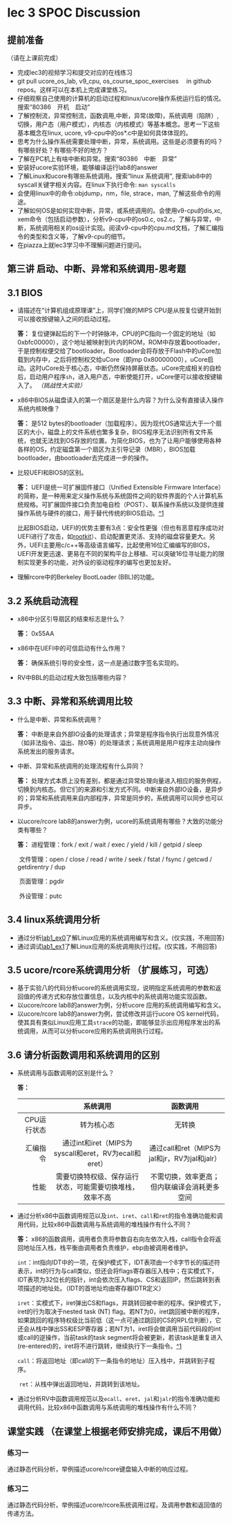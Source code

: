 # lec 3 SPOC Discussion

## **提前准备**
（请在上课前完成）


 - 完成lec3的视频学习和提交对应的在线练习
 - git pull ucore_os_lab, v9_cpu, os_course_spoc_exercises  　in github repos。这样可以在本机上完成课堂练习。
 - 仔细观察自己使用的计算机的启动过程和linux/ucore操作系统运行后的情况。搜索“80386　开机　启动”
 - 了解控制流，异常控制流，函数调用,中断，异常(故障)，系统调用（陷阱）,切换，用户态（用户模式），内核态（内核模式）等基本概念。思考一下这些基本概念在linux, ucore, v9-cpu中的os*.c中是如何具体体现的。
 - 思考为什么操作系统需要处理中断，异常，系统调用。这些是必须要有的吗？有哪些好处？有哪些不好的地方？
 - 了解在PC机上有啥中断和异常。搜索“80386　中断　异常”
 - 安装好ucore实验环境，能够编译运行lab8的answer
 - 了解Linux和ucore有哪些系统调用。搜索“linux 系统调用", 搜索lab8中的syscall关键字相关内容。在linux下执行命令: ```man syscalls```
 - 会使用linux中的命令:objdump，nm，file, strace，man, 了解这些命令的用途。
 - 了解如何OS是如何实现中断，异常，或系统调用的。会使用v9-cpu的dis,xc, xem命令（包括启动参数），分析v9-cpu中的os0.c, os2.c，了解与异常，中断，系统调用相关的os设计实现。阅读v9-cpu中的cpu.md文档，了解汇编指令的类型和含义等，了解v9-cpu的细节。
 - 在piazza上就lec3学习中不理解问题进行提问。

## 第三讲 启动、中断、异常和系统调用-思考题

## 3.1 BIOS
- 请描述在“计算机组成原理课”上，同学们做的MIPS CPU是从按复位键开始到可以接收按键输入之间的启动过程。

    **答：** 复位键弹起后的下一个时钟脉冲，CPU的PC指向一个固定的地址（如0xbfc00000），这个地址被映射到片内的ROM，ROM中存放着bootloader，于是控制权便交给了bootloader。Bootloader会将存放于Flash中的uCore加载到内存中，之后将控制权交给uCore（即jmp 0x80000000），uCore启动。这时uCore处于核心态，中断仍然保持屏蔽状态。uCore完成相关的自检后，启动用户程序`sh`，进入用户态，中断使能打开，uCore便可以接收按键输入了。 *（挑战性大实验）*

    

- x86中BIOS从磁盘读入的第一个扇区是是什么内容？为什么没有直接读入操作系统内核映像？

    **答：** 是512 bytes的bootloader（加载程序）。因为现代OS通常远大于一个扇区的大小，磁盘上的文件系统也繁多复杂，BIOS程序无法识别所有文件系统，也就无法找到OS存放的位置。为简化BIOS，也为了让用户能够使用各种各样的OS，约定磁盘第一个扇区为主引导记录（MBR），BIOS加载bootloader，由bootloader去完成进一步的操作。

    

- 比较UEFI和BIOS的区别。

    **答：** UEFI是统一可扩展固件接口（Unified Extensible Firmware Interface）的简称，是一种用来定义操作系统与系统固件之间的软件界面的个人计算机系统规格。可扩展固件接口负责加电自检（POST）、联系操作系统以及提供连接操作系统与硬件的接口，用于替代传统的BIOS启动。[^1](https://zh.wikipedia.org/wiki/UEFI)

    比起BIOS启动，UEFI的优势主要有3点：安全性更强（但也有恶意程序成功对UEFI进行了攻击，如[rootkit](https://zh.wikipedia.org/wiki/Rootkit)）、启动配置更灵活、支持的磁盘容量更大。另外，UEFI主要用c/c++等高级语言编写，比起使用16位汇编编写的BIOS，UEFI开发更迅速、更易在不同的架构平台上移植、可以突破16位寻址能力的限制实现更多的功能，对外设的驱动程序的编写也更加友好。

    

- 理解rcore中的Berkeley BootLoader (BBL)的功能。

## 3.2 系统启动流程

- x86中分区引导扇区的结束标志是什么？

    **答：** 0x55AA

    

- x86中在UEFI中的可信启动有什么作用？

    **答：** 确保系统引导的安全性，这一点是通过数字签名实现的。

    

- RV中BBL的启动过程大致包括哪些内容？

## 3.3 中断、异常和系统调用比较
- 什么是中断、异常和系统调用？

    **答：** 中断是来自外部IO设备的处理请求；异常是程序指令执行出现意外情况（如非法指令、溢出、除0等）的处理请求；系统调用是用户程序主动向操作系统发出的服务请求。

    

- 中断、异常和系统调用的处理流程有什么异同？

    **答：** 处理方式本质上没有差别，都是通过异常处理向量进入相应的服务例程，切换到内核态。但它们的来源和引发方式不同。中断来自外部IO设备，是异步的；异常和系统调用来自内部程序，异常是同步的，系统调用可以同步也可以异步。

    

- 以ucore/rcore lab8的answer为例，ucore的系统调用有哪些？大致的功能分类有哪些？

    **答：** 进程管理：fork / exit / wait / exec / yield / kill / getpid / sleep

    ​	文件管理：open / close / read / write / seek / fstat / fsync / getcwd / getdirentry / dup

    ​	页面管理：pgdir

    ​	外设管理：putc

    

## 3.4 linux系统调用分析

- 通过分析[lab1_ex0](https://github.com/chyyuu/ucore_lab/blob/master/related_info/lab1/lab1-ex0.md)了解Linux应用的系统调用编写和含义。(仅实践，不用回答)
- 通过调试[lab1_ex1](https://github.com/chyyuu/ucore_lab/blob/master/related_info/lab1/lab1-ex1.md)了解Linux应用的系统调用执行过程。(仅实践，不用回答)


## 3.5 ucore/rcore系统调用分析 （扩展练习，可选）
-  基于实验八的代码分析ucore的系统调用实现，说明指定系统调用的参数和返回值的传递方式和存放位置信息，以及内核中的系统调用功能实现函数。
- 以ucore/rcore lab8的answer为例，分析ucore 应用的系统调用编写和含义。
- 以ucore/rcore lab8的answer为例，尝试修改并运行ucore OS kernel代码，使其具有类似Linux应用工具`strace`的功能，即能够显示出应用程序发出的系统调用，从而可以分析ucore应用的系统调用执行过程。


## 3.6 请分析函数调用和系统调用的区别
- 系统调用与函数调用的区别是什么？

    **答：** 

    |             |                         系统调用                         |                   函数调用                    |
    | ----------: | :------------------------------------------------------: | :-------------------------------------------: |
    | CPU运行状态 |                        转为核心态                        |                    无转换                     |
    |    汇编指令 |  通过int和iret（MIPS为syscall和eret，RV为ecall和eret）   | 通过call和ret（MIPS为jal和jr，RV为jal和jalr） |
    |        性能 | 需要切换特权级、保存运行状态，可能需要切换堆栈，效率不高 | 不需切换，效率更高；但内联编译会消耗更多空间  |

    

- 通过分析x86中函数调用规范以及`int`、`iret`、`call`和`ret`的指令准确功能和调用代码，比较x86中函数调用与系统调用的堆栈操作有什么不同？

    **答：** x86的函数调用，调用者负责将参数自右向左依次入栈，call指令会将返回地址压入栈，栈平衡由调用者负责维护，ebp由被调用者维护。

    ​	`int`：int指向IDT中的一项，在保护模式下，IDT表项由一个8字节长的描述符表示，int的行为与call类似，但还会将flags寄存器压入栈中；在实模式下，IDT表项为32位长的指针，int会依次压入flags、CS和返回IP，然后跳转到表项描述的地址处。（IDT的首地址均由寄存器IDTR定义）

    ​	`iret`：实模式下，iret弹出CS和flags，并跳转回被中断的程序。保护模式下，iret的行为取决于nested task (NT) flag。若NT为0，iret跳回被中断的程序，如果跳回的程序特权级比当前低（这一点可通过跳回的CS的RPL位判断），它还会从栈中弹出SS和ESP寄存器；若NT为1，iret将会做调用当前代码段的int或call的逆操作，当前task的task segment将会被更新，若该task是重复进入(re-entered)的，iret将不进行跳转，继续执行下一条指令。[^1](https://docs.oracle.com/cd/E19455-01/806-3773/instructionset-75/index.html)

    ​	`call`：将返回地址（即call的下一条指令的地址）压入栈中，并跳转到子程序。

    ​	`ret`：从栈中弹出返回地址，并跳转到该地址。

    

- 通过分析RV中函数调用规范以及`ecall`、`eret`、`jal`和`jalr`的指令准确功能和调用代码，比较x86中函数调用与系统调用的堆栈操作有什么不同？

## 课堂实践 （在课堂上根据老师安排完成，课后不用做）

### 练习一

通过静态代码分析，举例描述ucore/rcore键盘输入中断的响应过程。

### 练习二

通过静态代码分析，举例描述ucore/rcore系统调用过程，及调用参数和返回值的传递方法。

